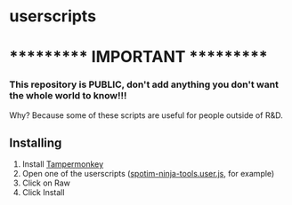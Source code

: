 # userscripts

# ********* IMPORTANT *********

### This repository is PUBLIC, don't add anything you don't want the whole world to know!!!

Why? Because some of these scripts are useful for people outside of R&D.

## Installing

1. Install [Tampermonkey](https://chrome.google.com/webstore/detail/tampermonkey/dhdgffkkebhmkfjojejmpbldmpobfkfo?hl=en)
2. Open one of the userscripts ([spotim-ninja-tools.user.js](./spotim-ninja-tools.user.js), for example)
3. Click on Raw
4. Click Install
